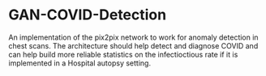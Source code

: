 # GAN-COVID-Detection
An implementation of the pix2pix network to work for anomaly detection in chest scans. The architecture should help detect and diagnose COVID and can help build more reliable statistics on the infectioctious rate if it is implemented in a Hospital autopsy setting.
